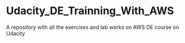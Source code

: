 # Udacity_DE_Trainning_With_AWS
A repository with all the exercises and lab works on AWS DE course on Udacity 
